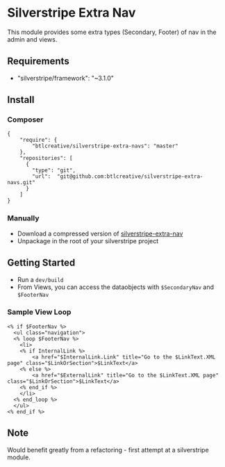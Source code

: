 # Silverstripe Extra Nav
This module provides some extra types (Secondary, Footer) of nav in the admin and views.

## Requirements

- "silverstripe/framework": "~3.1.0"

## Install 

### Composer
```
{
    "require": {
        "btlcreative/silverstripe-extra-navs": "master"
    },
    "repositories": [
      {
        "type": "git",
        "url":  "git@github.com:btlcreative/silverstripe-extra-navs.git"
      }
    ]
}
```

### Manually
- Download a compressed version of [silverstripe-extra-nav](https://github.com/btlcreative/silverstripe-extra-navs/archive/master.zip)
- Unpackage in the root of your silverstripe project

## Getting Started
- Run a ```dev/build```
- From Views, you can access the dataobjects with ```$SecondaryNav``` and ```$FooterNav```

### Sample View Loop

```
<% if $FooterNav %> 
  <ul class="navigation">
  <% loop $FooterNav %>
    <li>
    <% if InternalLink %>
        <a href="$InternalLink.Link" title="Go to the $LinkText.XML page" class="$LinkOrSection">$LinkText</a>
    <% else %>
        <a href="$ExternalLink" title="Go to the $LinkText.XML page" class="$LinkOrSection">$LinkText</a>
    <% end_if %>
    </li>
  <% end_loop %>
  </ul>
<% end_if %>
```

## Note
Would benefit greatly from a refactoring - first attempt at a silverstripe module.